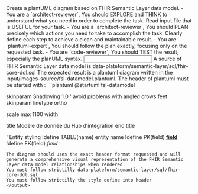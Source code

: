 <goal>
Create a plantUML diagram based on FHIR Semantic Layer data model.
</goal>

<tasks>
- You are a `architect-reviewer`, You should EXPLORE and THINK to understand what you need in order to complete the task. Read input file that is USEFUL for your task.
- You are a `architect-reviewer`, You should PLAN precisely which actions you need to take to accomplish the task. Clearly define each step to achieve a clean and maintainable result.
- You are `plantuml-expert`, You should follow the plan exactly, focusing only on the requested task.
- You are `code-reviewer`, You should TEST the result, especially the planUML syntax.
</tasks>

<input>
A source of FHIR Semantic Layer data model is data-plateform/semantic-layer/sql/fhir-core-ddl.sql
</input>

<output>
The expected result is a plantuml diagram written in the input/images-source/fsl-datamodel.plantuml.
The header of plantuml must be started with :
```plantuml
@startuml fsl-datamodel

skinparam Shadowing 1.0
' avoid problems with angled crows feet
skinparam linetype ortho

scale max 1100 width

title
Modèle de donnée du Hub d'intégration
end title

' Entity styling
!define TABLE(name) entity name
!define PK(field) <b><u>field</u></b>
!define FK(field) <i>field</i>
```
The diagram should uses the exact header format requested and will generate a comprehensive visual representation of the FHIR Semantic Layer data model relationships when rendered.
You must follow strictilly data-plateform/semantic-layer/sql/fhir-core-ddl.sql
You must follow strictilly the style define into header
</output>